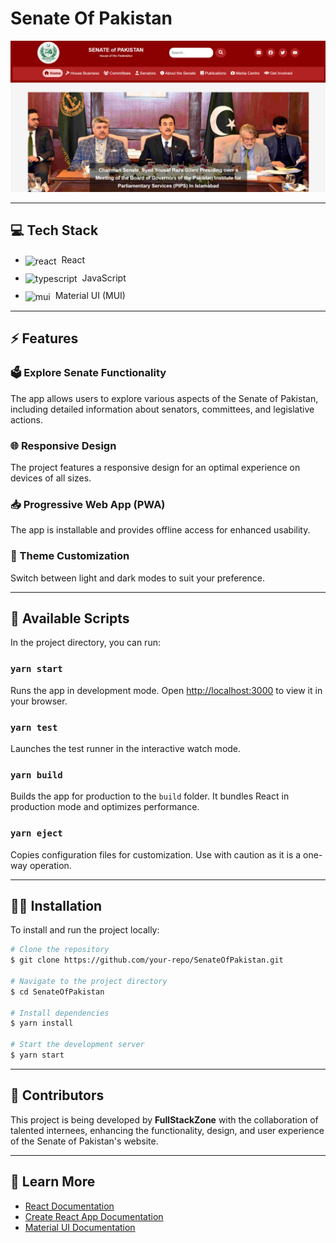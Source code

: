 <!-- <p align="center">
<img src="https://raw.githubusercontent.com/your-repo/SenateOfPakistan/main/public/logo.png" width="128px" />
</p> -->

# Senate Of Pakistan

<img src="./src/assects/images/homepage.png" />

<!-- ## [https://senate-of-pakistan-clone.netlify.app/](https://senate-of-pakistan-clone.netlify.app/) -->

<!-- [![Netlify Status](https://api.netlify.com/api/v1/badges/your-badge-id/deploy-status)](https://app.netlify.com/sites/senate-of-pakistan-clone/deploys)
![GitHub code size in bytes](https://img.shields.io/github/languages/code-size/your-repo/SenateOfPakistan?color=%23b624ff)
![GitHub created at](https://img.shields.io/github/created-at/your-repo/SenateOfPakistan?color=%23b624ff)
![GitHub last commit](https://img.shields.io/github/last-commit/your-repo/SenateOfPakistan?color=%23b624ff) -->

---

## 💻 Tech Stack

<ul style="display: flex; flex-direction: column; gap:10px;">
  <li style="vertical-align: middle;">
    <img src="https://go-skill-icons.vercel.app/api/icons?i=react" alt="react" width="24" style="vertical-align: middle; margin-right: 4px;" /> React
  </li>
  <li style="vertical-align: middle;">
    <img src="https://go-skill-icons.vercel.app/api/icons?i=typescript" alt="typescript" width="20" style="vertical-align: middle;margin-right: 4px;" /> JavaScript
  </li>
  <li style="vertical-align: middle;">
    <img src="https://go-skill-icons.vercel.app/api/icons?i=mui" alt="mui" width="24" style="vertical-align: middle;margin-right: 4px;" /> Material UI (MUI)
  </li>
</ul>

---

## ⚡ Features

### 🗳️ Explore Senate Functionality
The app allows users to explore various aspects of the Senate of Pakistan, including detailed information about senators, committees, and legislative actions.

### 🌐 Responsive Design
The project features a responsive design for an optimal experience on devices of all sizes.

### 📥 Progressive Web App (PWA)
The app is installable and provides offline access for enhanced usability.

### 🎨 Theme Customization
Switch between light and dark modes to suit your preference.

---

## 📜 Available Scripts

In the project directory, you can run:

### `yarn start`

Runs the app in development mode. Open [http://localhost:3000](http://localhost:3000) to view it in your browser.

### `yarn test`

Launches the test runner in the interactive watch mode.

### `yarn build`

Builds the app for production to the `build` folder. It bundles React in production mode and optimizes performance.

### `yarn eject`

Copies configuration files for customization. Use with caution as it is a one-way operation.

---

## 👨‍💻 Installation

To install and run the project locally:

```bash
# Clone the repository
$ git clone https://github.com/your-repo/SenateOfPakistan.git

# Navigate to the project directory
$ cd SenateOfPakistan

# Install dependencies
$ yarn install

# Start the development server
$ yarn start
```

---

## 🙌 Contributors

This project is being developed by **FullStackZone** with the collaboration of talented internees, enhancing the functionality, design, and user experience of the Senate of Pakistan's website.

---

## 🔗 Learn More

- [React Documentation](https://reactjs.org/)
- [Create React App Documentation](https://create-react-app.dev/)
- [Material UI Documentation](https://mui.com/)
